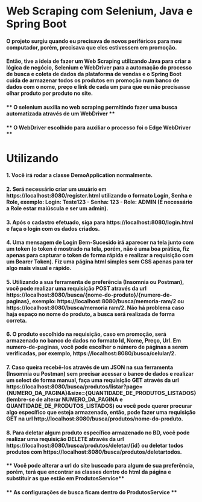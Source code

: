 # Web Scraping com Selenium, Java e Spring Boot

#### O projeto surgiu quando eu precisava de novos periféricos para meu computador, porém, precisava que eles estivessem em promoção.
#### Então, tive a ideia de fazer um Web Scraping utilizando Java para criar a lógica de negócio,  Selenium e WebDriver para a automação do processo de busca e coleta de dados da plataforma de vendas e o Spring Boot cuida de armazenar todos os produtos em promoção num banco de dados com o nome, preço e link de cada um para que eu não precisasse olhar produto por produto no site.

#### ** O selenium auxilia no web scraping permitindo fazer uma busca automatizada através de um WebDriver **

#### ** O WebDriver escolhido para auxiliar o processo foi o Edge WebDriver **

#  Utilizando 

#### 1. Você irá rodar a classe DemoApplication normalmente.
#### 2. Será necessário criar um usuário em https://localhost:8080/register.html utilizando o formato Login, Senha e Role, exemplo: Login: Teste123 - Senha: 123 - Role: ADMIN (É necessário a Role estar maiúscula e ser um admin).
#### 3. Após o cadastro efetuado, siga para https://localhost:8080/login.html e faça o login com os dados criados.
#### 4. Uma mensagem de Login Bem-Sucesido irá aparecer na tela junto com um token (o token é mostrado na tela, porém, não é uma boa prática, fiz apenas para capturar o token de forma rápida e realizar a requisição com um Bearer Token). Fiz uma página html simples sem CSS apenas para ter algo mais visual e rápido.
#### 5. Utilizando a sua ferramenta de preferência (Insomnia ou Postman), você pode realizar uma requisição POST através da url https://localhost:8080/busca/{nome-do-produto}/{numero-de-paginas}, exemplo: https://localhost:8080/busca/memoria-ram/2 ou https://localhost:8080/busca/memoria ram/2. Não há problema caso haja espaço no nome do produto, a busca será realizada de forma correta.
#### 6. O produto escolhido na requisição, caso em promoção, será armazenado no banco de dados no formato Id, Nome, Preço, Url. Em numero-de-paginas, você pode escolher o número de páginas a serem verificadas, por exemplo, https://localhost:8080/busca/celular/2. 
#### 7. Caso queira recebê-los através de um JSON na sua ferramenta (Insomnia ou Postman) sem precisar acessar o banco de dados e realizar um select de forma manual, faça uma requisição GET através da url https://localhost:8080/busca/produtos/listar?page={NUMERO_DA_PAGINA}&size={QUANTIDADE_DE_PRODUTOS_LISTADOS} (lembre-se de alterar NUMERO_DA_PAGINA e QUANTIDADE_DE_PRODUTOS_LISTADOS) ou você pode querer procurar algo específico que esteja armazenado, então, pode fazer uma requisição GET na url http://localhost:8080/busca/produtos/nome-do-produto.
#### 8. Para deletar algum produto específico armazenado no BD, você pode realizar uma requisição DELETE através da url https://localhost:8080/busca/produtos/deletar/{id} ou deletar todos produtos com https://localhost:8080/busca/produtos/deletartodos.
#### ** Você pode alterar a url do site buscado para algum de sua preferência, porém, terá que encontrar as classes dentro do html da página e substituir as que estão em ProdutosService**
#### ** As configurações de busca ficam dentro do ProdutosService **
